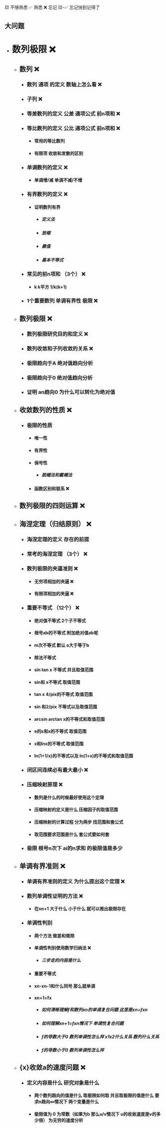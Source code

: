 🟨 不够熟悉  ✅ 熟悉  ❌ 忘记  🟨-✅ 忘记快到记得了

## 大问题
- # 数列极限 ❌
  - ## 数列 ❌
    - ### 数列 通项 的定义 数轴上怎么看  ❌
    - ### 子列 ❌
    - ### 等差数列的定义 公差 通项公式 前n项和 ❌
    - ### 等比数列的定义 公比 通项公式 前n项和 ❌
      - #### 常用的等比数列
      - #### 有限项 收敛和发散的区别
    - ### 单调数列的定义 ❌
      - #### 单调增/减 单调不减/不增
    - ### 有界数列的定义 ❌
      - #### 证明数列有界
        - ##### 定义法
        - ##### 放缩
        - ##### 最值
        - ##### 基本不等式
    - ### 常见的前n项和 （3个） ❌
      - #### k k平方 1/k(k+1)
    - ### 1个重要数列 单调有界性 极限 ❌
  - ## 数列极限 ❌
    - ### 数列极限研究目的和定义 ❌
    - ### 数列收敛和子列收敛的关系 ❌
    - ### 极限趋向于A 绝对值趋向分析
    - ### 极限趋向于0 绝对值趋向分析
    - ### 证明 an趋向0 为什么可以转化为绝对值
  - ## 收敛数列的性质 ❌
    - ### 极限的性质
      - #### 唯一性
      - #### 有界性
      - #### 保号性
        - ##### 脱帽法和戴帽法
      - #### 函数区别和联系 ❌
  - ## 数列极限的四则运算 ❌
  - ## 海涅定理（归结原则） ❌
    - ### 海涅定理的定义 存在的前提
    - ### 常考的海涅定理 （3个） ❌
    - ### 数列极限的夹逼准则 ❌
      - #### 无穷项相加的夹逼 ❌
      - #### 有限项相加的夹逼 ❌
    - ### 重要不等式 （12个） ❌
      - #### 绝对值不等式 2个子不等式
      - #### 根号ab的不等式 附加绝对值ab呢
      - #### m次不等式 默认 a大于等于b
      - #### 除法不等式
      - #### sin tan x 不等式 并且取值范围
      - #### sin和 x不等式 取值范围
      - #### tan x 4/pix的不等式 取值范围
      - #### sin 和2/pix 不等式以及取值范围
      - #### arcsin arctan x的不等式和取值范围
      - #### e的x和x的不等式 取值范围
      - #### x和lnx的不等式 取值范围
      - #### ln(1+1/x)的不等式以及 ln(1+x)的不等式和取值范围
    - ### 闭区间连续必有最大最小 ❌
    - ### 压缩映射原理 ❌
      - #### 数列是什么的时候最好使用这个定理
      - #### 压缩映射的定义是什么 压缩因子的取值范围
      - #### 压缩映射的计算过程 分为两步 找范围和套公式
      - #### 取范围要求范围是什么 套公式要如何套
    - ### 极限 根号n次下 ai的n求和 的极限值是多少
  - ## 单调有界准则 ❌
    - ### 单调有界准则的定义 为什么提出这个定理 ❌
    - ### 数列单调性证明的方法 ❌
      - #### 在xn+1 大于什么 小于什么 就可以推出极限存在
    - ### 单调性判别
      - #### 两个方法 做差和做除
      - #### 单调性判别使用数学归纳法 ❌
        - ##### 三步走的内容是什么
      - #### 重要不等式
      - #### xn-xn-1和什么同号 那么就单调
      - #### xn+1=fx
        - ##### 如何清晰理解f和数列xn的单调复合问题 这里是xn=fxn
        - ##### 如何理解xn+1=fxn情况下 单调性复合问题
        - ##### f的导数大于0 数列单调性怎么样 x1x2什么关系 数列什么关系
        - ##### f的导数小于0 数列单调性怎么样
  - ## {x}收敛a的速度问题 ❌
    - ### 定义内容是什么 研究对象是什么
      - #### 两个数列趋向的值是什么 取极限如何取 并且取极限的值是什么 要求n趋向∞情况下 两个变量是什么
      - #### 极限值为 0 为常数（如果为b 那么u/v情况下 u的收敛速度是v的多少倍） 为无穷的速度分析
